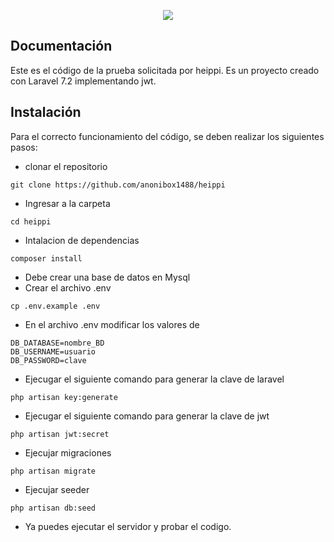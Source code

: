 <p align="center"><img src="https://laravel.com/assets/img/components/logo-laravel.svg"></p>

## Documentación
Este es el código de la prueba solicitada por heippi. Es un proyecto creado con Laravel 7.2 implementando jwt. 


## Instalación

Para el correcto funcionamiento del código, se deben realizar los siguientes pasos:

- clonar el repositorio
```
git clone https://github.com/anonibox1488/heippi
```
- Ingresar a la carpeta 
```
cd heippi    
```
- Intalacion de dependencias 
```
composer install
```
- Debe crear una base de datos en Mysql
- Crear el archivo .env
```
cp .env.example .env
```
- En el archivo .env modificar los valores de
```
DB_DATABASE=nombre_BD
DB_USERNAME=usuario
DB_PASSWORD=clave
```
- Ejecugar el siguiente comando para generar la clave de laravel
```
php artisan key:generate
```
- Ejecugar el siguiente comando para generar la clave de jwt
```
php artisan jwt:secret
```
- Ejecujar migraciones
```
php artisan migrate
```
- Ejecujar seeder
```
php artisan db:seed
```
- Ya puedes ejecutar el servidor y probar el codigo. 
